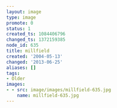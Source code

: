 ```yaml
---
layout: image
type: image
promote: 0
status: 1
created_ts: 1084406796
changed_ts: 1372159385
node_id: 635
title: millfield
created: '2004-05-13'
changed: '2013-06-25'
aliases: []
tags:
- Older
images:
- - src: image/images/millfield-635.jpg
    name: millfield-635.jpg
---
```


